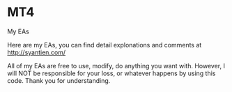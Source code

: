 # MT4
My EAs

Here are my EAs, you can find detail explonations and comments at http://syantien.com/

All of my EAs are free to use, modify, do anything you want with.  However, I will NOT be responsible for your loss, or whatever happens by using this code.  Thank you for understanding.
